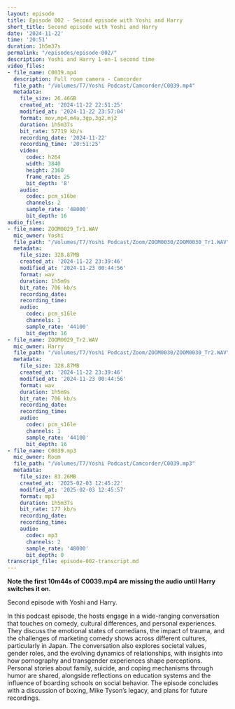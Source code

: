 ```yaml
---
layout: episode
title: Episode 002 - Second episode with Yoshi and Harry
short_title: Second episode with Yoshi and Harry
date: '2024-11-22'
time: '20:51'
duration: 1h5m37s
permalink: "/episodes/episode-002/"
description: Yoshi and Harry 1-on-1 second time
video_files:
- file_name: C0039.mp4
  description: Full room camera - Camcorder
  file_path: "/Volumes/T7/Yoshi Podcast/Camcorder/C0039.mp4"
  metadata:
    file_size: 26.46GB
    created_at: '2024-11-22 22:51:25'
    modified_at: '2024-11-22 23:57:04'
    format: mov,mp4,m4a,3gp,3g2,mj2
    duration: 1h5m37s
    bit_rate: 57719 kb/s
    recording_date: '2024-11-22'
    recording_time: '20:51:25'
    video:
      codec: h264
      width: 3840
      height: 2160
      frame_rate: 25
      bit_depth: '8'
    audio:
      codec: pcm_s16be
      channels: 2
      sample_rate: '48000'
      bit_depth: 16
audio_files:
- file_name: ZOOM0029_Tr1.WAV
  mic_owner: Yoshi
  file_path: "/Volumes/T7/Yoshi Podcast/Zoom/ZOOM0030/ZOOM0030_Tr1.WAV"
  metadata:
    file_size: 328.87MB
    created_at: '2024-11-22 23:39:46'
    modified_at: '2024-11-23 00:44:56'
    format: wav
    duration: 1h5m9s
    bit_rate: 706 kb/s
    recording_date:
    recording_time:
    audio:
      codec: pcm_s16le
      channels: 1
      sample_rate: '44100'
      bit_depth: 16
- file_name: ZOOM0029_Tr2.WAV
  mic_owner: Harry
  file_path: "/Volumes/T7/Yoshi Podcast/Zoom/ZOOM0030/ZOOM0030_Tr2.WAV"
  metadata:
    file_size: 328.87MB
    created_at: '2024-11-22 23:39:46'
    modified_at: '2024-11-23 00:44:56'
    format: wav
    duration: 1h5m9s
    bit_rate: 706 kb/s
    recording_date:
    recording_time:
    audio:
      codec: pcm_s16le
      channels: 1
      sample_rate: '44100'
      bit_depth: 16
- file_name: C0039.mp3
  mic_owner: Room
  file_path: "/Volumes/T7/Yoshi Podcast/Camcorder/C0039.mp3"
  metadata:
    file_size: 83.26MB
    created_at: '2025-02-03 12:45:22'
    modified_at: '2025-02-03 12:45:57'
    format: mp3
    duration: 1h5m37s
    bit_rate: 177 kb/s
    recording_date:
    recording_time:
    audio:
      codec: mp3
      channels: 2
      sample_rate: '48000'
      bit_depth: 0
transcript_file: episode-002-transcript.md
---
```

**Note the first 10m44s of C0039.mp4 are missing the audio until Harry switches it on.**

Second episode with Yoshi and Harry.

In this podcast episode, the hosts engage in a wide-ranging conversation that touches on comedy, cultural differences, and personal experiences. They discuss the emotional states of comedians, the impact of trauma, and the challenges of marketing comedy shows across different cultures, particularly in Japan. The conversation also explores societal values, gender roles, and the evolving dynamics of relationships, with insights into how pornography and transgender experiences shape perceptions. Personal stories about family, suicide, and coping mechanisms through humor are shared, alongside reflections on education systems and the influence of boarding schools on social behavior. The episode concludes with a discussion of boxing, Mike Tyson’s legacy, and plans for future recordings.